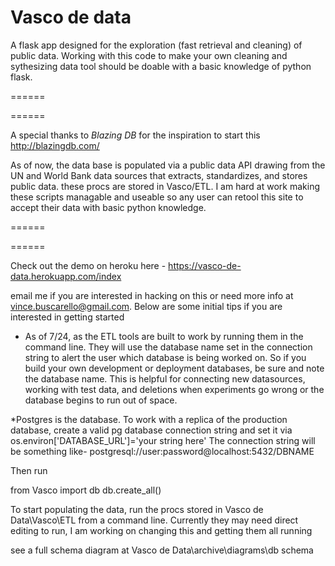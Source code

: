 # Vasco de data
A flask app designed for the exploration (fast retrieval and cleaning) of public data.
Working with this code to make your own cleaning and sythesizing data tool should be doable with a basic knowledge of python flask.

======

======

A special thanks to *Blazing DB* for the inspiration to start this
http://blazingdb.com/

As of now, the data base is populated via a public data API drawing from the UN and World Bank data sources that extracts, standardizes, and stores public data. these procs are stored in Vasco/ETL. I am hard at work making these scripts managable and useable so any user can retool this site to accept their data with basic python knowledge.

======

======

Check out the demo on heroku here - https://vasco-de-data.herokuapp.com/index

email me if you are interested in hacking on this or need more info at vince.buscarello@gmail.com. 
Below are some initial tips if you are interested in getting started 

* As of 7/24, as the ETL tools are built to work by running them in the command line. 
They will use the database name set in the connection string to alert the user which database is being worked on. So if you build your own development or deployment databases, be sure and note the database name. This is helpful for connecting new datasources, working with test data, and deletions when experiments go wrong or the database begins to run out of space.

*Postgres is the database.
To work with a replica of the production database,
create a valid pg database connection string
and set it via os.environ['DATABASE_URL']='your string here'
The connection string will be something like-
postgresql://user:password@localhost:5432/DBNAME

Then run 

from Vasco import db
db.create_all() 

To start populating the data, run the procs stored in 
Vasco de Data\\Vasco\\ETL from a command line. Currently they may need direct editing to run, I am working on changing this and getting them all running

see a full schema diagram at
Vasco de Data\\archive\\diagrams\\db schema